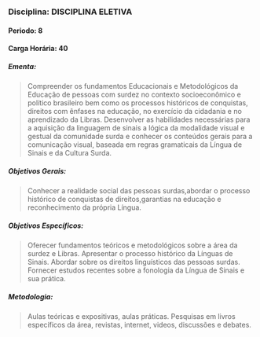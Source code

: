 ### Disciplina: DISCIPLINA ELETIVA
#### Periodo: 8
#### Carga Horária: 40
##### Ementa:
>Compreender os fundamentos Educacionais e Metodológicos da Educação de pessoas com surdez no contexto socioeconômico e político brasileiro bem como os processos históricos de conquistas, direitos com ênfases na educação, no exercício da cidadania e no aprendizado da Libras. Desenvolver as habilidades necessárias para a aquisição da linguagem de sinais a lógica da modalidade visual e gestual da comunidade surda e conhecer os conteúdos gerais para a comunicação visual, baseada em regras gramaticais da Língua de Sinais e da Cultura Surda.
##### Objetivos Gerais:
>Conhecer a realidade social das pessoas surdas,abordar o processo histórico de conquistas de direitos,garantias na educação e reconhecimento da própria Língua.
##### Objetivos Específicos:
>Oferecer fundamentos teóricos e metodológicos sobre a área da surdez e Libras. Apresentar o processo histórico da Línguas de Sinais. Abordar sobre os direitos linguísticos das pessoas surdas. Fornecer estudos recentes sobre a fonologia da Língua de Sinais e sua prática.
##### Metodologia:
>Aulas teóricas e expositivas, aulas práticas. Pesquisas em livros específicos da área, revistas, internet, videos, discussões e debates.

